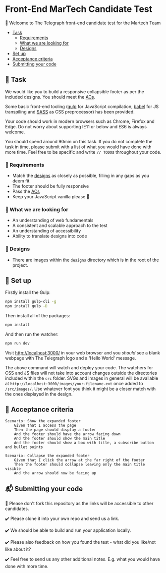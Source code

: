 # Front-End MarTech Candidate Test

:wave: Welcome to The Telegraph front-end candidate test for the Martech Team

- [Task](#wrench-task)
	- [Requirements](#mega-requirements)
	- [What we are looking for](#mag_right-what-we-are-looking-for)
	- [Designs](#art-designs)
- [Set up](#floppy_disk-set-up)
- [Acceptance criteria](#scroll-acceptance-criteria)
- [Submitting your code](#mailbox_with_mail-submitting-your-code)

## :wrench: Task 

We would like you to build a responsive collapsible footer as per the included designs. You should meet the [ACs](#scroll-acceptance-criteria).

Some basic front-end tooling ([gulp](https://gulpjs.com/) for JavaScript compilation, [babel](https://babeljs.io/) for JS transpiling and [SASS](https://sass-lang.com/) as CSS preprocessor) has been provided.

Your code should work in modern browsers such as Chrome, Firefox and Edge. Do not worry about supporting IE11 or below and ES6 is always welcome.

You should spend around 90min on this task. If you do not complete the task in time, please submit with a list of what you would have done with more time. Feel free to be specific and write `// TODO`s throughout your code.

### :mega: Requirements

* Match the [designs](#art-designs) as closely as possible, filling in any gaps as you deem fit
* The footer should be fully responsive
* Pass the [ACs](#scroll-acceptance-criteria)
* Keep your JavaScript vanilla please :icecream:

### :mag_right: What we are looking for

* An understanding of web fundamentals
* A consistent and scalable approach to the test
* An understanding of accessibility
* Ability to translate designs into code

### :art: Designs

* There are images within the `designs` directory which is in the root of the project.

## :floppy_disk: Set up

Firstly install the Gulp:
```sh
npm install gulp-cli -g
npm install gulp -D
```

Then install all of the packages:

```sh
npm install
```

And then run the watcher:

```sh
npm run dev
```

Visit [http://localhost:3000/](http://localhost:3000/) in your web browser and you *should* see a blank webpage with The Telegraph logo and a 'Hello World' message.

The above command will watch and deploy your code. The watchers for CSS and JS files will not take into account changes outside the directories included within the `src` folder.
SVGs and images in general will be available at `http://localhost:3000/images/your-filename.ext` once added to `/src/images/`.
Use whatever font you think it might be a closer match with the ones displayed in the design.

## :scroll: Acceptance criteria

```
Scenario: Show the expanded footer
	Given that I access the page
	Then the page should display a footer
	And the footer should have the arrow facing down
	And the footer should show the main title
	And the footer should show a box with title, a subscribe button and bullet points
```

```
Scenario: Collapse the expanded footer
	Given that I click the arrow at the far right of the footer
	Then the footer should collapse leaving only the main title visible
	And the arrow should now be facing up
```

## :mailbox_with_mail: Submitting your code

:no_entry_sign: Please don't fork this repository as the links will be accessible to other candidates. 

:heavy_check_mark: Please clone it into your own repo and send us a link. 

:heavy_check_mark: We should be able to build and run your application locally.

:heavy_check_mark: Please also feedback on how you found the test - what did you like/not like about it?

:heavy_check_mark: Feel free to send us any other additional notes. E.g. what you would have done with more time.
